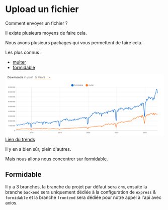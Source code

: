 # Upload un fichier

Comment envoyer un fichier ?

Il existe plusieurs moyens de faire cela.

Nous avons plusieurs packages qui vous permettent de faire cela.

Les plus connus :
- [multer](https://www.npmjs.com/package/multer)
- [formidable](https://www.npmjs.com/package/formidable)

![trends](_doc/trend.png)
[Lien du trends](https://www.npmtrends.com/multer-vs-formidable)

Il y en a bien sûr, plein d'autres.

Mais nous allons nous concentrer sur [formidable](https://www.npmjs.com/package/formidable).

## Formidable

Il y a 3 branches, la branche du projet par défaut sera `crm`, ensuite la branche `backend` sera uniquement dédiée à la configuration de `express` & `formidable` et la branche `frontend` sera dédiée pour notre appel à l'api avec axios.
